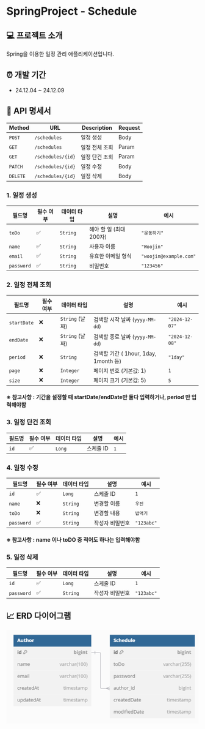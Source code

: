 # SpringProject - Schedule

## 💻 프로젝트 소개
Spring을 이용한 일정 관리 애플리케이션입니다.

## ⏰ 개발 기간
* 24.12.04 ~ 24.12.09

## 📌 API 명세서

| Method   | URL                | Description | Request |
|----------|--------------------|-------------|---------|
| `POST`   | `/schedules`       | 일정 생성       | Body
| `GET`    | `/schedules`       | 일정 전체 조회    | Param
| `GET`    | `/schedules/{id}`  | 일정 단건 조회    | Param
| `PATCH`  | `/schedules/{id}`  | 일정 수정       | Body
| `DELETE` | `/schedules/{id}` | 일정 삭제       | Body

### 1. 일정 생성

| 필드명      | 필수 여부 | 데이터 타입      | 설명                       | 예시                     |
|-------------|-----------|-----------------|----------------------------|--------------------------|
| `toDo`      | ✅        | `String`        | 해야 할 일 (최대 200자)     | `"운동하기"`             |
| `name`      | ✅        | `String`        | 사용자 이름                 | `"Woojin"`             |
| `email`     | ✅        | `String`        | 유효한 이메일 형식          | `"woojin@example.com"`  |
| `password`  | ✅        | `String`        | 비밀번호                    | `"123456"`               |

### 2. 일정 전체 조회

| 필드명         | 필수 여부 | 데이터 타입        | 설명                              | 예시             |
|-------------|-----------|---------------|---------------------------------|----------------|
| `startDate` | ❌        | `String` (날짜) | 검색할 시작 날짜 (`yyyy-MM-dd`)        | `"2024-12-07"` |
| `endDate`   | ❌        | `String` (날짜) | 검색할 종료 날짜 (`yyyy-MM-dd`)        | `"2024-12-08"` |
| `period`    | ❌        | `String`      | 검색할 기간 ( 1hour, 1day, 1month 등) | `"1day"`         |
| `page`      | ❌        | `Integer`     | 페이지 번호 (기본값: 1)                 | `1`            |
| `size`      | ❌        | `Integer`     | 페이지 크기 (기본값: 5)                 | `5`            |

#### ※ 참고사항 : 기간을 설정할 때 startDate/endDate만 둘다 입력하거나, period 만 입력해야함

### 3. 일정 단건 조회
| 필드명        | 필수 여부 | 데이터 타입   | 설명       | 예시       |
|------------|-----------|----------|----------|----------|
| `id`       | ✅        | `Long`   | 스케줄 ID   | `1`      |

### 4. 일정 수정
| 필드명        | 필수 여부 | 데이터 타입   | 설명       | 예시         |
|------------|-----------|----------|----------|------------|
| `id`       | ✅        | `Long`   | 스케줄 ID   | `1`        |
| `name`     | ❌        | `String` | 변경할 이름   | `우진`       |
| `toDo`     | ❌        | `String` | 변경할 내용   | `밥먹기`      |
| `password` | ✅        | `String` | 작성자 비밀번호 | `"123abc"` |

#### ※ 참고사항 : name 이나 toDO 중 적어도 하나는 입력해야함

### 5. 일정 삭제
| 필드명 | 필수 여부 | 데이터 타입 | 설명      | 예시   |
|--------|-----------|------------|-----------|--------|
| `id`   | ✅        | `Long`     | 스케줄 ID | `1`    |
| `password` | ✅        | `String` | 작성자 비밀번호 | `"123abc"` |

## 📈 ERD 다이어그램

![img.png](img.png)
